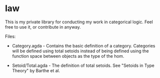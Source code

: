 law
===

This is my private library for conducting my work in categorical
logic.  Feel free to use it, or contribute in anyway.

Files:
  - Category.agda - Contains the basic definition of a category.
    Categories will be defined using total setoids instead of being
    defined using the function space between objects as the type of the
    hom.

  - Setoid/Total.agda - The definition of total setoids.  See "Setoids
    in Type Theory" by Barthe et al. 
